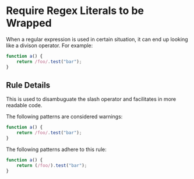 # Require Regex Literals to be Wrapped

When a regular expression is used in certain situation, it can end up looking like a divison operator. For example:

```js
function a() { 
    return /foo/.test("bar");
}
```

## Rule Details

This is used to disambuguate the slash operator and facilitates in more readable code.

The following patterns are considered warnings:

```js
function a() {
    return /foo/.test("bar"); 
}
```

The following patterns adhere to this rule:

```js
function a() {
    return (/foo/).test("bar");
}
```
